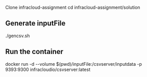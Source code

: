 Clone infracloud-assignment
cd infracloud-assignment/solution
 
## Generate inputFile ##
./gencsv.sh 

## Run the container ##
docker run -d --volume $(pwd)/inputFile:/csvserver/inputdata -p 9393:9300 infracloudio/csvserver:latest
